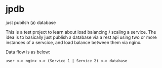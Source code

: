 # jpdb
just pubilsh (a) database


This is a test project to learn about load balancing / scaling a service. 
The idea is to basically just publish a database via a rest api using two or more instances of a servcice, and load balance between them via nginx.



Data flow is as below:

`user <-> nginx <-> (Service 1 | Service 2) <-> database`
